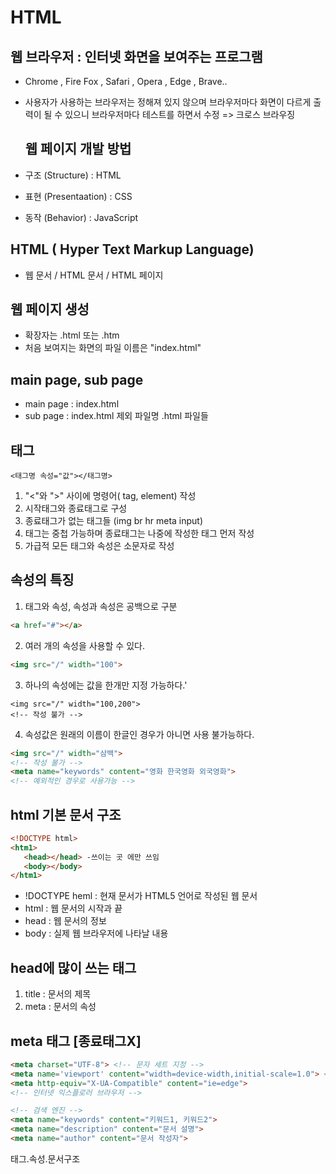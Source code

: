 # HTML

## 웹 브라우저 : 인터넷 화면을 보여주는 프로그램 

 - Chrome , Fire Fox , Safari , Opera , Edge , Brave..
 - 사용자가 사용하는 브라우저는 정해져 있지 않으며
   브라우저마다 화면이 다르게 출력이  될 수 있으니 
   브라우저마다 테스트를 하면서 수정
   => 크로스 브라우징

   ## 웹 페이지 개발 방법

 - 구조 (Structure)     : HTML 
 - 표현 (Presentaation) : CSS
 - 동작 (Behavior)      : JavaScript 

 ## HTML ( Hyper Text Markup Language)

 - 웹 문서 / HTML 문서 / HTML 페이지 

 ## 웹 페이지 생성 

 - 확장자는 .html 또는 .htm 
 - 처음 보여지는 화면의 파일 이름은 "index.html"

 ## main page, sub page 

 - main page : index.html
 - sub page  : index.html 제외 파일명 .html 파일들

 ## 태그 

 ```
 <태그명 속성="값"></태그명>
 ```

 1. "<"와 ">" 사이에 명령어( tag, element) 작성
 2. 시작태그와 종료태그로 구성 
 3. 종료태그가 없는 태그들 (img br hr meta input)
 4. 태그는 중첩 가능하며 종료태그는 나중에 작성한 태그 먼저 작성 
 5. 가급적 모든 태그와 속성은 소문자로 작성 

## 속성의 특징 

 1. 태그와 속성, 속성과 속성은 공백으로 구분

 ```html
 <a href="#"></a>
 ```

 2. 여러 개의 속성을 사용할 수 있다.

 ```html
<img src="/" width="100">
 ```

 3. 하나의 속성에는 값을 한개만 지정 가능하다.'

 ```heml
 <img src="/" width="100,200">
 <!-- 작성 불가 -->
 ```

 4. 속성값은 원래의 이름이 한글인 경우가 아니면 사용 불가능하다.

 ```html
 <img src="/" width="삼백">
 <!-- 작성 불가 -->
 <meta name="keywords" content="영화 한국영화 외국영화">
 <!-- 예외적인 경우로 사용가능 -->
 ```

 ## html 기본 문서 구조

 ```html
 <!DOCTYPE html>
 <htm1>
    <head></head> -쓰이는 곳 에만 쓰임
    <body></body>
 </htm1>    
 ```

 - !DOCTYPE heml : 현재 문서가 HTML5 언어로 작성된 웹 문서
 - html : 웹 문서의 시작과 끝
 - head : 웹 문서의 정보
 - body : 실제 웹 브라우저에 나타날 내용

 ## head에 많이 쓰는 태그

 1. title : 문서의 제목
 2. meta  : 문서의 속성 
 
 ## meta 태그 [종료태그X]

 ```html
 <meta charset="UTF-8"> <!-- 문자 세트 지정 -->
 <meta name='viewport' content="width=device-width,initial-scale=1.0"> <!-- 모바일 기기 -->
 <meta http-equiv="X-UA-Compatible" content="ie=edge">
 <!-- 인터넷 익스플로러 브라우저 -->

 <!-- 검색 엔진 -->
 <meta name="keywords" content="키워드1, 키워드2">
 <meta name="description" content="문서 설명">
 <meta name="author" content="문서 작성자">
 ```
 태그.속성.문서구조 